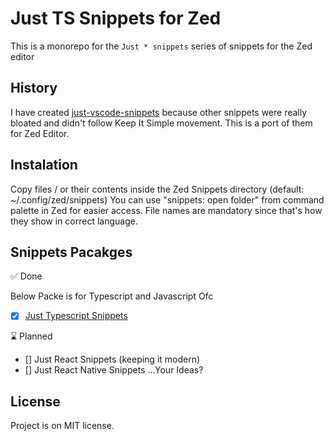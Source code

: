 # Just TS Snippets for Zed

This is a monorepo for the `Just * snippets` series of snippets for the Zed editor


## History

I have created [just-vscode-snippets](https://github.com/k1eu/just-vscode-snippets) because other snippets
were really bloated and didn't follow Keep It Simple movement. This is a port of them for Zed Editor.

## Instalation
Copy files / or their contents inside the Zed Snippets directory (default: ~/.config/zed/snippets)
You can use "snippets: open folder" from command palette in Zed for easier access.
File names are mandatory since that's how they show in correct language.

## Snippets Pacakges

✅ Done

Below Packe is for Typescript and Javascript Ofc
- [x] [Just Typescript Snippets](https://github.com/k1eu/just-zed-snippets/just-ts-snippets)

⌛ Planned

- [] Just React Snippets (keeping it modern)
- [] Just React Native Snippets
  ...Your Ideas?

## License

Project is on MIT license.
